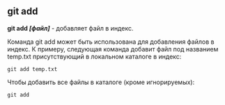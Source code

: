 ## git add

**git add *[файл]*** - добавляет файл в индекс.

Команда git add может быть использована для добавления файлов в индекс. К примеру, следующая команда добавит файл под названием temp.txt присутствующий в локальном каталоге в индекс:

``` bash-
git add temp.txt
```

Чтобы добавить все файлы в каталоге (кроме игнорируемых):

``` bash-
git add
```